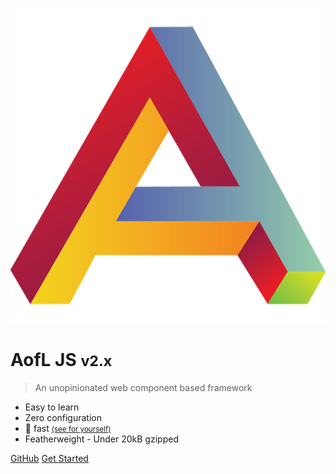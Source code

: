 <!-- _coverpage.md -->

![logo](_assets/manifest/icon-512x512.png)

# AofL JS <small>v2.x</small>

> An unopinionated web component based framework

- Easy to learn
- Zero configuration
- :rocket: fast <small><a href="/benchmark-results/" target="_blank" rel="noopener noreferrer">(see for yourself)</a></small>
- Featherweight - Under 20kB gzipped

[GitHub](https://github.com/AgeOfLearning/aofl)
[Get Started](v2.x/getting-started/index.md)
